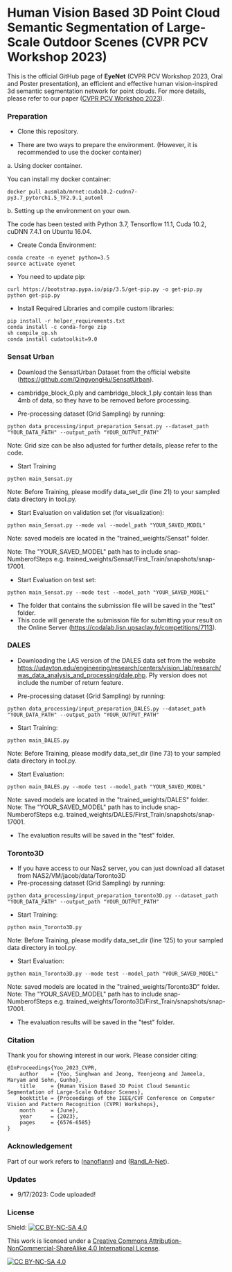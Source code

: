 # Human Vision Based 3D Point Cloud Semantic Segmentation of Large-Scale Outdoor Scenes (CVPR PCV Workshop 2023)

This is the official GitHub page of **EyeNet** (CVPR PCV Workshop 2023, Oral and Poster presentation), an efficient and effective human vision-inspired 3d semantic segmentation network for point clouds. For more details, please refer to our paper ([CVPR PCV Workshop 2023](https://openaccess.thecvf.com/content/CVPR2023W/PCV/html/Yoo_Human_Vision_Based_3D_Point_Cloud_Semantic_Segmentation_of_Large-Scale_CVPRW_2023_paper.html)).

### Preparation

- Clone this repository.

- There are two ways to prepare the environment. (However, it is recommended to use the docker container)

a. Using docker container.

You can install my docker container:

```
docker pull ausmlab/mrnet:cuda10.2-cudnn7-py3.7_pytorch1.5_TF2.9.1_automl
```

b. Setting up the environment on your own.

The code has been tested with Python 3.7, Tensorflow 11.1, Cuda 10.2, cuDNN 7.4.1 on Ubuntu 16.04.



- Create Conda Environment:

```
conda create -n eyenet python=3.5
source activate eyenet
```

- You need to update pip:

```
curl https://bootstrap.pypa.io/pip/3.5/get-pip.py -o get-pip.py
python get-pip.py
```

- Install Required Libraries and compile custom libraries:

```
pip install -r helper_requirements.txt
conda install -c conda-forge zip
sh compile_op.sh
conda install cudatoolkit=9.0
```

### Sensat Urban

- Download the SensatUrban Dataset from the official website (https://github.com/QingyongHu/SensatUrban).

- cambridge_block_0.ply and cambridge_block_1.ply contain less than 4mb of data, so they have to be removed before processing.

- Pre-processing dataset (Grid Sampling) by running:
```
python data_processing/input_preparation_Sensat.py --dataset_path "YOUR_DATA_PATH" --output_path "YOUR_OUTPUT_PATH"
```
Note: Grid size can be also adjusted for further details, please refer to the code.

- Start Training

```
python main_Sensat.py
```

Note: Before Training, please modify data_set_dir (line 21) to your sampled data directory in tool.py.


- Start Evaluation on validation set (for visualization):

```
python main_Sensat.py --mode val --model_path "YOUR_SAVED_MODEL"
```

Note: saved models are located in the "trained_weights/Sensat" folder.

Note: The "YOUR_SAVED_MODEL" path has to include snap-NumberofSteps e.g. trained_weights/Sensat/First_Train/snapshots/snap-17001.


- Start Evaluation on test set:

```
python main_Sensat.py --mode test --model_path "YOUR_SAVED_MODEL"
```

- The folder that contains the submission file will be saved in the "test" folder.
- This code will generate the submission file for submitting your result on the Online Server (https://codalab.lisn.upsaclay.fr/competitions/7113).



### DALES
- Downloading the LAS version of the DALES data set from the website https://udayton.edu/engineering/research/centers/vision_lab/research/was_data_analysis_and_processing/dale.php. Ply version does not include the number of return feature.

- Pre-processing dataset (Grid Sampling) by running:

```
python data_processing/input_preparation_DALES.py --dataset_path "YOUR_DATA_PATH" --output_path "YOUR_OUTPUT_PATH"
```


- Start Training:

```
python main_DALES.py
```
Note: Before Training, please modify data_set_dir (line 73) to your sampled data directory in tool.py.


- Start Evaluation:
```
python main_DALES.py --mode test --model_path "YOUR_SAVED_MODEL"
```
Note: saved models are located in the "trained_weights/DALES" folder.
Note: The "YOUR_SAVED_MODEL" path has to include snap-NumberofSteps e.g. trained_weights/DALES/First_Train/snapshots/snap-17001.

- The evaluation results will be saved in the "test" folder.


### Toronto3D
- If you have access to our Nas2 server, you can just download all dataset from NAS2/VM/jacob/data/Toronto3D
- Pre-processing dataset (Grid Sampling) by running:
```
python data_processing/input_preparation_toronto3D.py --dataset_path "YOUR_DATA_PATH" --output_path "YOUR_OUTPUT_PATH"
```

- Start Training:

```
python main_Toronto3D.py
```
Note: Before Training, please modify data_set_dir (line 125) to your sampled data directory in tool.py.


- Start Evaluation:
```
python main_Toronto3D.py --mode test --model_path "YOUR_SAVED_MODEL"
```
Note: saved models are located in the "trained_weights/Toronto3D" folder.
Note: The "YOUR_SAVED_MODEL" path has to include snap-NumberofSteps e.g. trained_weights/Toronto3D/First_Train/snapshots/snap-17001.

- The evaluation results will be saved in the "test" folder.

### Citation
Thank you for showing interest in our work. Please consider citing:
```
@InProceedings{Yoo_2023_CVPR,
    author    = {Yoo, Sunghwan and Jeong, Yeonjeong and Jameela, Maryam and Sohn, Gunho},
    title     = {Human Vision Based 3D Point Cloud Semantic Segmentation of Large-Scale Outdoor Scenes},
    booktitle = {Proceedings of the IEEE/CVF Conference on Computer Vision and Pattern Recognition (CVPR) Workshops},
    month     = {June},
    year      = {2023},
    pages     = {6576-6585}
}
```


### Acknowledgement
Part of our work refers to ([nanoflann](https://github.com/jlblancoc/nanoflann)) and ([RandLA-Net](https://github.com/QingyongHu/RandLA-Net)).

### Updates
* 9/17/2023: Code uploaded!


### License
Shield: [![CC BY-NC-SA 4.0][cc-by-nc-sa-shield]][cc-by-nc-sa]

This work is licensed under a
[Creative Commons Attribution-NonCommercial-ShareAlike 4.0 International License][cc-by-nc-sa].

[![CC BY-NC-SA 4.0][cc-by-nc-sa-image]][cc-by-nc-sa]

[cc-by-nc-sa]: http://creativecommons.org/licenses/by-nc-sa/4.0/
[cc-by-nc-sa-image]: https://licensebuttons.net/l/by-nc-sa/4.0/88x31.png
[cc-by-nc-sa-shield]: https://img.shields.io/badge/License-CC%20BY--NC--SA%204.0-lightgrey.svg

